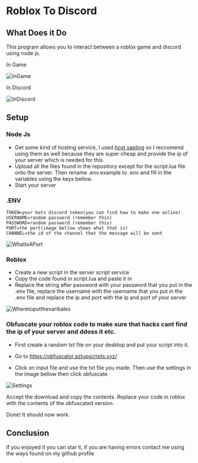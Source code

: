 # Roblox To Discord #

## What Does it Do ##
This program allows you to interact between a roblox game and discord using node js.

In Game

![InGame](https://cdn.discordapp.com/attachments/717861061042241538/857061194799513630/unknown.png)

In Discord

![InDiscord](https://cdn.discordapp.com/attachments/717861061042241538/857061475586539530/unknown.png)

## Setup ##
### Node Js ###
* Get some kind of hosting service, I used [host sapling](https://hostsapling.net/) so I reccomend using them as well because they are super cheap and provide the ip of your server which is needed for this.
* Upload all the files found in the repository except for the script.lua file onto the server. Then rename .env.example to .env and fill in the variables using the keys bellow.
* Start your server
### .ENV ###
```
TOKEN=your bots discord token(you can find how to make one online)
USERNAME=random password (remember this)
PASSWORD=random password (remember this)
PORT=the port(image bellow shows what that is)
CHANNEL=the id of the channel that the message will be sent
```
![WhatIsAPort](https://cdn.discordapp.com/attachments/717861061042241538/857063716586389544/Screenshot_2021-06-22_180503.png)




### Roblox ###
* Create a new script in the server script service
* Copy the code found in script.lua and paste it in
* Replace the string after password with your password that you put in the .env file, replace the username with the username that you put in the .env file and replace the ip and port with the ip and port of your server

![Wheretoputthevaribales](https://cdn.discordapp.com/attachments/717861061042241538/857064446279155722/Screenshot_2021-06-22_180757.png)

### Obfuscate your roblox code to make sure that hacks cant find the ip of your server and ddoss it etc. ###

* First create a random txt file on your desktop and put your script into it.

* Go to https://obfuscator.aztupscripts.xyz/

* Click on input file and use the txt file you made. Then use the settings in the image bellow then click obfuscate
  
![Settings](https://cdn.discordapp.com/attachments/717861061042241538/857065579394629632/Screenshot_2021-06-22_181226.png)

Accept the download and copy the contents. Replace your code in roblox with the contents of the obfuscated version.

Done! It should now work.

## Conclusion ##
If you enjoyed it you can star it, if you are having errors contact me using the ways found on my github profile

